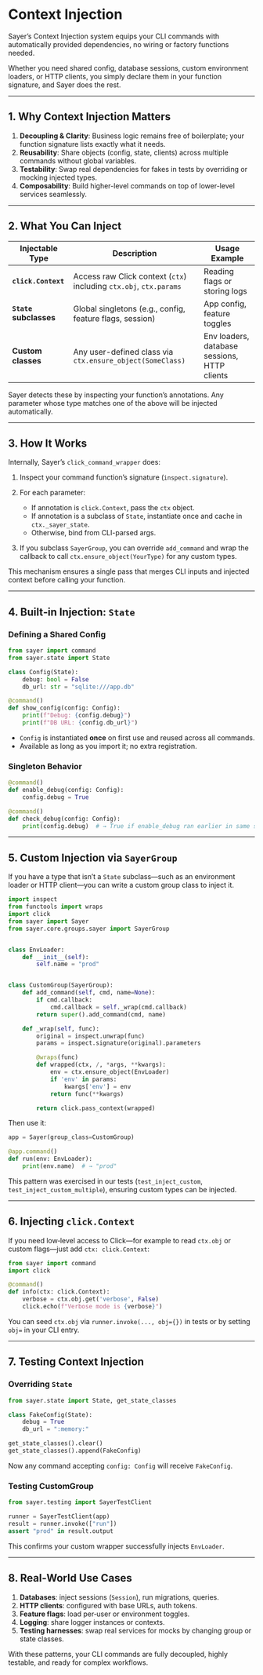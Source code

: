 # Context Injection

Sayer’s Context Injection system equips your CLI commands with automatically provided dependencies, no wiring or factory functions needed.

Whether you need shared config, database sessions, custom environment loaders, or HTTP clients, you simply declare them in your function signature,
and Sayer does the rest.

---

## 1. Why Context Injection Matters

1. **Decoupling & Clarity**: Business logic remains free of boilerplate; your function signature lists exactly what it needs.
2. **Reusability**: Share objects (config, state, clients) across multiple commands without global variables.
3. **Testability**: Swap real dependencies for fakes in tests by overriding or mocking injected types.
4. **Composability**: Build higher-level commands on top of lower-level services seamlessly.

---

## 2. What You Can Inject

| Injectable Type        | Description                                                        | Usage Example                                |
| ---------------------- | ------------------------------------------------------------------ | -------------------------------------------- |
| **`click.Context`**    | Access raw Click context (`ctx`) including `ctx.obj`, `ctx.params` | Reading flags or storing logs                |
| **`State` subclasses** | Global singletons (e.g., config, feature flags, session)           | App config, feature toggles                  |
| **Custom classes**     | Any user-defined class via `ctx.ensure_object(SomeClass)`          | Env loaders, database sessions, HTTP clients |

Sayer detects these by inspecting your function’s annotations.  Any parameter whose type matches one of the above will be injected automatically.

---

## 3. How It Works

Internally, Sayer’s `click_command_wrapper` does:

1. Inspect your command function’s signature (`inspect.signature`).
2. For each parameter:

   * If annotation is `click.Context`, pass the `ctx` object.
   * If annotation is a subclass of `State`, instantiate once and cache in `ctx._sayer_state`.
   * Otherwise, bind from CLI-parsed args.
3. If you subclass `SayerGroup`, you can override `add_command` and wrap the callback to call `ctx.ensure_object(YourType)` for any custom types.

This mechanism ensures a single pass that merges CLI inputs and injected context before calling your function.

---

## 4. Built‑in Injection: `State`

### Defining a Shared Config

```python
from sayer import command
from sayer.state import State

class Config(State):
    debug: bool = False
    db_url: str = "sqlite:///app.db"

@command()
def show_config(config: Config):
    print(f"Debug: {config.debug}")
    print(f"DB URL: {config.db_url}")
```

* `Config` is instantiated **once** on first use and reused across all commands.
* Available as long as you import it; no extra registration.

### Singleton Behavior

```python
@command()
def enable_debug(config: Config):
    config.debug = True

@command()
def check_debug(config: Config):
    print(config.debug)  # → True if enable_debug ran earlier in same session
```

---

## 5. Custom Injection via `SayerGroup`

If you have a type that isn’t a `State` subclass—such as an environment loader or HTTP client—you can write a custom group class to inject it.

```python
import inspect
from functools import wraps
import click
from sayer import Sayer
from sayer.core.groups.sayer import SayerGroup


class EnvLoader:
    def __init__(self):
        self.name = "prod"


class CustomGroup(SayerGroup):
    def add_command(self, cmd, name=None):
        if cmd.callback:
            cmd.callback = self._wrap(cmd.callback)
        return super().add_command(cmd, name)

    def _wrap(self, func):
        original = inspect.unwrap(func)
        params = inspect.signature(original).parameters

        @wraps(func)
        def wrapped(ctx, /, *args, **kwargs):
            env = ctx.ensure_object(EnvLoader)
            if 'env' in params:
                kwargs['env'] = env
            return func(**kwargs)

        return click.pass_context(wrapped)
```

Then use it:

```python
app = Sayer(group_class=CustomGroup)

@app.command()
def run(env: EnvLoader):
    print(env.name)  # → "prod"
```

This pattern was exercised in our tests (`test_inject_custom`, `test_inject_custom_multiple`), ensuring custom types can be injected.

---

## 6. Injecting `click.Context`

If you need low‑level access to Click—for example to read `ctx.obj` or custom flags—just add `ctx: click.Context`:

```python
from sayer import command
import click

@command()
def info(ctx: click.Context):
    verbose = ctx.obj.get('verbose', False)
    click.echo(f"Verbose mode is {verbose}")
```

You can seed `ctx.obj` via `runner.invoke(..., obj={})` in tests or by setting `obj=` in your CLI entry.

---

## 7. Testing Context Injection

### Overriding `State`

```python
from sayer.state import State, get_state_classes

class FakeConfig(State):
    debug = True
    db_url = ":memory:"

get_state_classes().clear()
get_state_classes().append(FakeConfig)
```

Now any command accepting `config: Config` will receive `FakeConfig`.

### Testing CustomGroup

```python
from sayer.testing import SayerTestClient

runner = SayerTestClient(app)
result = runner.invoke(["run"])
assert "prod" in result.output
```

This confirms your custom wrapper successfully injects `EnvLoader`.

---

## 8. Real‑World Use Cases

1. **Databases**: inject sessions (`Session`), run migrations, queries.
2. **HTTP clients**: configured with base URLs, auth tokens.
3. **Feature flags**: load per‑user or environment toggles.
4. **Logging**: share logger instances or contexts.
5. **Testing harnesses**: swap real services for mocks by changing group or state classes.

With these patterns, your CLI commands are fully decoupled, highly testable, and ready for complex workflows.
